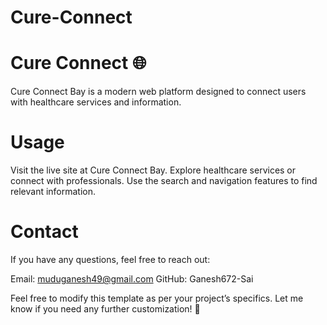 # Cure-Connect
# Cure Connect 🌐

Cure Connect Bay is a modern web platform designed to connect users with healthcare services and information. 

# Usage

Visit the live site at Cure Connect Bay.
Explore healthcare services or connect with professionals.
Use the search and navigation features to find relevant information.

# Contact

If you have any questions, feel free to reach out:

Email: muduganesh49@gmail.com
GitHub: Ganesh672-Sai

Feel free to modify this template as per your project’s specifics. Let me know if you need any further customization! 🚀
